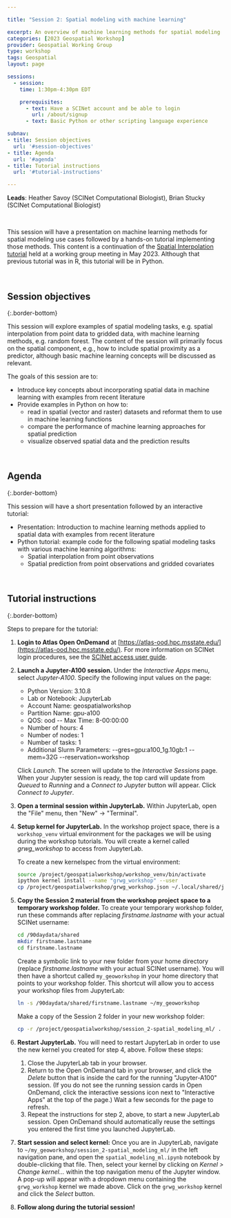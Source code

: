 ```yaml
---

title: "Session 2: Spatial modeling with machine learning"

excerpt: An overview of machine learning methods for spatial modeling
categories: [2023 Geospatial Workshop]  
provider: Geospatial Working Group
type: workshop
tags: Geospatial
layout: page

sessions:
  - session: 
    time: 1:30pm-4:30pm EDT

    prerequisites:
      - text: Have a SCINet account and be able to login 
        url: /about/signup
      - text: Basic Python or other scripting language experience

subnav:
- title: Session objectives
  url: '#session-objectives'
- title: Agenda
  url: '#agenda'
- title: Tutorial instructions
  url: '#tutorial-instructions'

---
```


**Leads**: Heather Savoy (SCINet Computational Biologist), Brian Stucky (SCINet Computational Biologist)

<br>

This session will have a presentation on machine learning methods for spatial modeling use cases followed by a hands-on tutorial implementing those methods. This content is a continuation of the [Spatial Interpolation tutorial](https://web.microsoftstream.com/video/3a7e35a4-7355-418e-a85d-84a7edeece95) held at a working group meeting in May 2023. Although that previous tutorial was in R, this tutorial will be in Python. 

<br>

## Session objectives
{:.border-bottom}

This session will explore examples of spatial modeling tasks, e.g. spatial interpolation from point data to gridded data, with machine learning methods, e.g. random forest. The content of the session will primarily focus on the spatial component, e.g., how to include spatial proximity as a predictor, although basic machine learning concepts will be discussed as relevant. 

The goals of this session are to:

* Introduce key concepts about incorporating spatial data in machine learning with examples from recent literature
* Provide examples in Python on how to:
  * read in spatial (vector and raster) datasets and reformat them to use in machine learning functions
  * compare the performance of machine learning approaches for spatial prediction
  * visualize observed spatial data and the prediction results

<br>

## Agenda
{:.border-bottom}

This session will have a short presentation followed by an interactive tutorial:

* Presentation: Introduction to machine learning methods applied to spatial data with examples from recent literature
* Python tutorial: example code for the following spatial modeling tasks with various machine learning algorithms:
  * Spatial interpolation from point observations
  * Spatial prediction from point observations and gridded covariates

<br>

## Tutorial instructions
{:.border-bottom}

Steps to prepare for the tutorial:

1. **Login to Atlas Open OnDemand** at [https://atlas-ood.hpc.msstate.edu/](https://atlas-ood.hpc.msstate.edu/). For more information on SCINet login procedures, see the [SCINet access user guide](https://scinet.usda.gov/guides/access/login).

1. **Launch a Jupyter-A100 session.** Under the *Interactive Apps* menu, select *Jupyter-A100*. Specify the following input values on the page:

    * Python Version: 3.10.8 
    * Lab or Notebook: JupyterLab
    * Account Name: geospatialworkshop
    * Partition Name: gpu-a100
    * QOS: ood -- Max Time: 8-00:00:00
    * Number of hours: 4
    * Number of nodes: 1
    * Number of tasks: 1
    * Additional Slurm Parameters: --gres=gpu:a100_1g.10gb:1 --mem=32G --reservation=workshop
  
    Click *Launch*. The screen will update to the *Interactive Sessions* page. When your Jupyter session is ready, the top card will update from *Queued* to *Running* and a *Connect to Jupyter* button will appear. Click *Connect to Jupyter*.

1. **Open a terminal session within JupyterLab.** Within JupyterLab, open the "File" menu, then "New" -> "Terminal".

1. **Setup kernel for JupyterLab.** In the workshop project space, there is a `workshop_venv` virtual environment for the packages we will be using during the workshop tutorials. You will create a kernel called *grwg_workshop* to access from JupyterLab.

    To create a new kernelspec from the virtual environment:

    ```bash
    source /project/geospatialworkshop/workshop_venv/bin/activate
    ipython kernel install --name "grwg_workshop" --user
    cp /project/geospatialworkshop/grwg_workshop.json ~/.local/shared/jupyter/kernels/grwg_workshop/kernel.json
    ```

1. **Copy the Session 2 material from the workshop project space to a temporary workshop folder.** To create your temporary workshop folder, run these commands after replacing *firstname.lastname* with your actual SCINet username:

    ```bash
    cd /90daydata/shared
    mkdir firstname.lastname
    cd firstname.lastname
    ```

    Create a symbolic link to your new folder from your home directory (replace *firstname.lastname* with your actual SCINet username). You will then have a shortcut called `my_geoworkshop` in your home directory that points to your workshop folder. This shortcut will allow you to access your workshop files from JupyterLab:

    ```bash
    ln -s /90daydata/shared/firstname.lastname ~/my_geoworkshop
    ```

    Make a copy of the Session 2 folder in your new workshop folder:

    ```bash
    cp -r /project/geospatialworkshop/session_2-spatial_modeling_ml/ .
    ```

1. **Restart JupyterLab.** You will need to restart JupyterLab in order to use the new kernel you created for step 4, above. Follow these steps:

    1. Close the JupyterLab tab in your browser.
    1. Return to the Open OnDemand tab in your browser, and click the *Delete* button that is inside the card for the running "Jupyter-A100" session. (If you do not see the running session cards in Open OnDemand, click the interactive sessions icon next to "Interactive Apps" at the top of the page.) Wait a few seconds for the page to refresh.
    1. Repeat the instructions for step 2, above, to start a new JupyterLab session. Open OnDemand should automatically reuse the settings you entered the first time you launched JupyterLab.

1. **Start session and select kernel:** Once you are in JupyterLab, navigate to `~/my_geoworkshop/session_2-spatial_modeling_ml/` in the left navigation pane, and open the `spatial_modeling_ml.ipynb` notebook by double-clicking that file. Then, select your kernel by clicking on *Kernel > Change kernel...* within the top navigation menu of the Jupyter window. A pop-up will appear with a dropdown menu containing the `grwg_workshop` kernel we made above. Click on the `grwg_workshop` kernel and click the *Select* button.

1. **Follow along during the tutorial session!**

<br>
